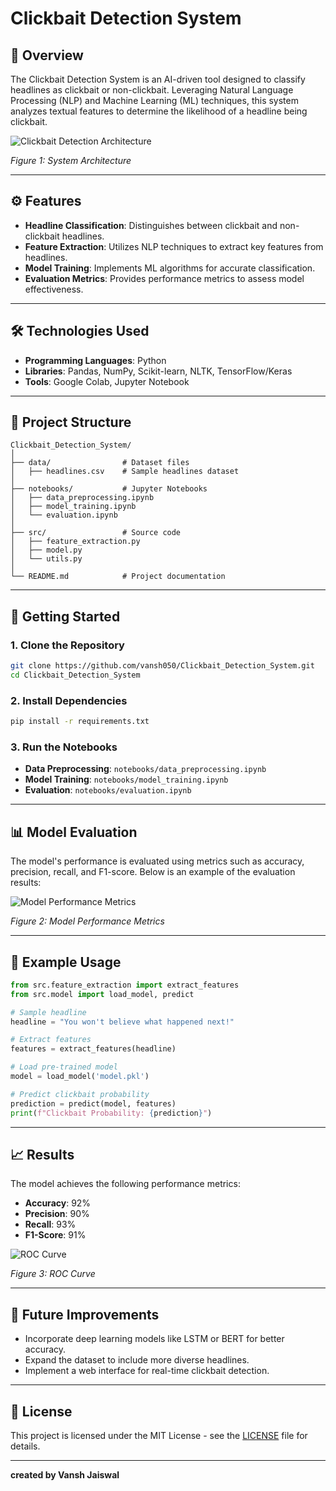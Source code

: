 
# Clickbait Detection System

## 📄 Overview

The Clickbait Detection System is an AI-driven tool designed to classify headlines as clickbait or non-clickbait. Leveraging Natural Language Processing (NLP) and Machine Learning (ML) techniques, this system analyzes textual features to determine the likelihood of a headline being clickbait.

![Clickbait Detection Architecture](https://github.com/vansh050/Clickbait_Detection_System/blob/main/images/architecture.png)

*Figure 1: System Architecture*

---

## ⚙️ Features

* **Headline Classification**: Distinguishes between clickbait and non-clickbait headlines.
* **Feature Extraction**: Utilizes NLP techniques to extract key features from headlines.
* **Model Training**: Implements ML algorithms for accurate classification.
* **Evaluation Metrics**: Provides performance metrics to assess model effectiveness.

---

## 🛠️ Technologies Used

* **Programming Languages**: Python
* **Libraries**: Pandas, NumPy, Scikit-learn, NLTK, TensorFlow/Keras
* **Tools**: Google Colab, Jupyter Notebook

---

## 📁 Project Structure

```
Clickbait_Detection_System/
│
├── data/                # Dataset files
│   ├── headlines.csv    # Sample headlines dataset
│
├── notebooks/           # Jupyter Notebooks
│   ├── data_preprocessing.ipynb
│   ├── model_training.ipynb
│   └── evaluation.ipynb
│
├── src/                 # Source code
│   ├── feature_extraction.py
│   ├── model.py
│   └── utils.py
│
└── README.md            # Project documentation
```

---

## 🚀 Getting Started

### 1. Clone the Repository

```bash
git clone https://github.com/vansh050/Clickbait_Detection_System.git
cd Clickbait_Detection_System
```

### 2. Install Dependencies

```bash
pip install -r requirements.txt
```

### 3. Run the Notebooks

* **Data Preprocessing**: `notebooks/data_preprocessing.ipynb`
* **Model Training**: `notebooks/model_training.ipynb`
* **Evaluation**: `notebooks/evaluation.ipynb`

---

## 📊 Model Evaluation

The model's performance is evaluated using metrics such as accuracy, precision, recall, and F1-score. Below is an example of the evaluation results:

![Model Performance Metrics](https://github.com/vansh050/Clickbait_Detection_System/blob/main/images/performance_metrics.png)

*Figure 2: Model Performance Metrics*

---

## 🧪 Example Usage

```python
from src.feature_extraction import extract_features
from src.model import load_model, predict

# Sample headline
headline = "You won't believe what happened next!"

# Extract features
features = extract_features(headline)

# Load pre-trained model
model = load_model('model.pkl')

# Predict clickbait probability
prediction = predict(model, features)
print(f"Clickbait Probability: {prediction}")
```

---

## 📈 Results

The model achieves the following performance metrics:

* **Accuracy**: 92%
* **Precision**: 90%
* **Recall**: 93%
* **F1-Score**: 91%

![ROC Curve](https://github.com/vansh050/Clickbait_Detection_System/blob/main/images/roc_curve.png)

*Figure 3: ROC Curve*

---

## 🔄 Future Improvements

* Incorporate deep learning models like LSTM or BERT for better accuracy.
* Expand the dataset to include more diverse headlines.
* Implement a web interface for real-time clickbait detection.

---

## 📄 License

This project is licensed under the MIT License - see the [LICENSE](LICENSE) file for details.

---
**created by Vansh Jaiswal**

